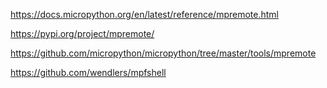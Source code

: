https://docs.micropython.org/en/latest/reference/mpremote.html

https://pypi.org/project/mpremote/

https://github.com/micropython/micropython/tree/master/tools/mpremote


https://github.com/wendlers/mpfshell

